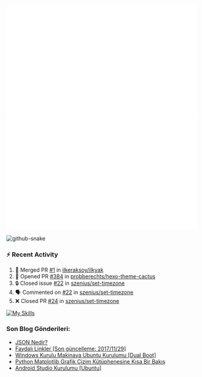 ![Overview](https://raw.githubusercontent.com/bumb7ebee/github-stats-transparent/output/generated/overview.svg) ![Most Used Languages](https://github.com/bumb7ebee/github-stats-transparent/blob/output/generated/languages.svg)

<picture>
  <source media="(prefers-color-scheme: dark)" srcset="https://raw.githubusercontent.com/bumb7ebee/bumb7ebee/output/github-contribution-grid-snake-dark.svg" />
  <source media="(prefers-color-scheme: light)" srcset="github-contribution-grid-snake.svg" />
  <img alt="github-snake" src="github-contribution-grid-snake.svg" />
</picture>

### :zap: Recent Activity
<!--START_SECTION:activity-->
1. 🎉 Merged PR [#1](https://github.com/ilkeraksoy/ilkyak/pull/1) in [ilkeraksoy/ilkyak](https://github.com/ilkeraksoy/ilkyak)
2. 💪 Opened PR [#384](https://github.com/probberechts/hexo-theme-cactus/pull/384) in [probberechts/hexo-theme-cactus](https://github.com/probberechts/hexo-theme-cactus)
3. 🔒 Closed issue [#22](https://github.com/szenius/set-timezone/issues/22) in [szenius/set-timezone](https://github.com/szenius/set-timezone)
4. 🗣 Commented on [#22](https://github.com/szenius/set-timezone/issues/22#issuecomment-2112270112) in [szenius/set-timezone](https://github.com/szenius/set-timezone)
5. ❌ Closed PR [#24](https://github.com/szenius/set-timezone/pull/24) in [szenius/set-timezone](https://github.com/szenius/set-timezone)
<!--END_SECTION:activity-->

[![My Skills](https://skillicons.dev/icons?i=qt,raspberrypi&perline=8&theme=dark)](https://skillicons.dev)

### Son Blog Gönderileri:
<!-- ilkeraksoy.dev:START -->
- [JSON Nedir?](https://ilkeraksoy.dev/json-nedir/)
- [Faydalı Linkler [Son güncelleme: 2017/11/29]](https://ilkeraksoy.dev/faydali-linkler/)
- [Windows Kurulu Makinaya Ubuntu Kurulumu [Dual Boot]](https://ilkeraksoy.dev/windows-kurulu-makinaya-ubuntu-kurulumu-dual-boot/)
- [Python Matplotlib Grafik Çizim Kütüphenesine Kısa Bir Bakış](https://ilkeraksoy.dev/python-matplotlib-grafik-cizim-kutuphanesine-kisa-bir-bakis/)
- [Android Studio Kurulumu [Ubuntu]](https://ilkeraksoy.dev/android-studio-kurulumu-ubuntu/)
<!-- ilkeraksoy.dev:END -->
